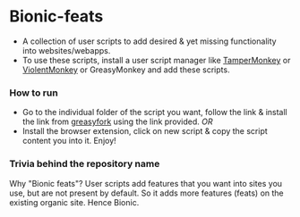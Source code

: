 # Bionic-feats

- A collection of user scripts to add desired &amp; yet missing functionality into websites/webapps.
- To use these scripts, install a user script manager like [TamperMonkey](https://www.tampermonkey.net/) or [ViolentMonkey](https://violentmonkey.github.io/) or GreasyMonkey and add these scripts.

### How to run

- Go to the individual folder of the script you want, follow the link & install the link from [greasyfork](https://greasyfork.org/) using the link provided.
*OR*
- Install the browser extension, click on new script & copy the script content you into it. Enjoy!

### Trivia behind the repository name

Why "Bionic feats"?
User scripts add features that you want into sites you use, but are not present by default.
So it adds more features (feats) on the existing organic site. Hence Bionic.